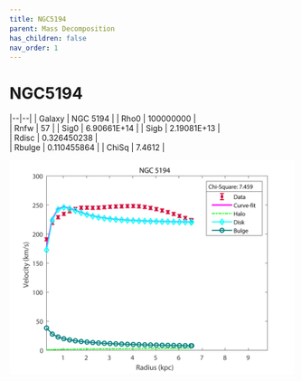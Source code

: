 ```yaml
---
title: NGC5194
parent: Mass Decomposition
has_children: false
nav_order: 1
---
```


# NGC5194

|--|--|
| Galaxy    | NGC 5194	|
| Rho0     |	100000000		   |   
| Rnfw  | 57		  |
| Sig0     | 6.90661E+14		 |
| Sigb     | 2.19081E+13		|  
| Rdisc  | 0.326450238		|   
| Rbulge      | 0.110455864	 | 
| ChiSq | 7.4612 |

![](/assets/plot/NGC5194.jpg)
